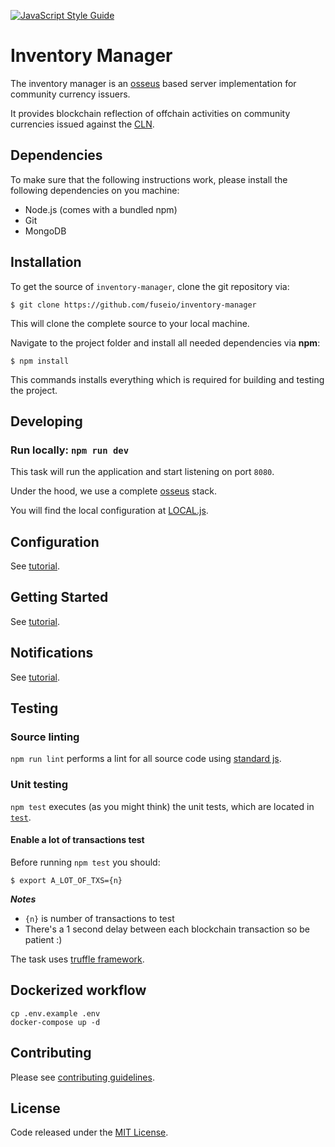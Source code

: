[![JavaScript Style Guide](https://cdn.rawgit.com/standard/standard/master/badge.svg)](https://github.com/standard/standard)

# Inventory Manager

The inventory manager is an [osseus](https://github.com/colucom/osseus) based server implementation for community currency issuers.

It provides blockchain reflection of offchain activities on community currencies issued against the [CLN](https://cln.network/).

## Dependencies

To make sure that the following instructions work, please install the following dependencies
on you machine:

- Node.js (comes with a bundled npm)
- Git
- MongoDB

## Installation

To get the source of `inventory-manager`, clone the git repository via:

````
$ git clone https://github.com/fuseio/inventory-manager
````

This will clone the complete source to your local machine.

Navigate to the project folder and install all needed dependencies via **npm**:

````
$ npm install
````

This commands installs everything which is required for building and testing the project.

## Developing
### Run locally: `npm run dev`
This task will run the application and start listening on port `8080`.

Under the hood, we use a complete [osseus](https://github.com/colucom/osseus) stack.

You will find the local configuration at [LOCAL.js](https://github.com/fuseio/inventory-manager/blob/master/config/LOCAL.js).

## Configuration
See [tutorial](https://github.com/fuseio/inventory-manager/blob/master/CONFIGURATION.md).

## Getting Started
See [tutorial](https://github.com/fuseio/inventory-manager/blob/master/GETTING-STARTED.md).

## Notifications
See [tutorial](https://github.com/fuseio/inventory-manager/blob/master/NOTIFICATIONS.md).

## Testing

### Source linting
`npm run lint` performs a lint for all source code using [standard js](https://standardjs.com/).

### Unit testing
`npm test` executes (as you might think) the unit tests, which are located
in [`test`](https://github.com/fuseio/inventory-manager/blob/master/test).

#### Enable a lot of transactions test
Before running `npm test` you should:

```
$ export A_LOT_OF_TXS={n}
```
***Notes***

* `{n}` is number of transactions to test
* There's a 1 second delay between each blockchain transaction so be patient :)

The task uses [truffle framework](https://truffleframework.com/).

## Dockerized workflow

```
cp .env.example .env
docker-compose up -d
```

## Contributing
Please see [contributing guidelines](https://github.com/fuseio/inventory-manager/blob/master/.github/CONTRIBUTING.md).

## License
Code released under the [MIT License](https://github.com/fuseio/inventory-manager/blob/master/LICENSE).